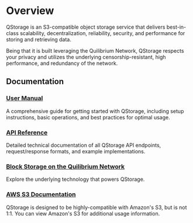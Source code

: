 # Overview

QStorage is an S3-compatible object storage service that delivers best-in-class scalability, decentralization, reliability, security, and performance for storing and retrieving data.

Being that it is built leveraging the Quilibrium Network, QStorage respects your privacy and utilizes the underlying censorship-resistant, high performance, and redundancy of the network.

## Documentation

### [User Manual](user-manual/getting-started)
A comprehensive guide for getting started with QStorage, including setup instructions, basic operations, and best practices for optimal usage.

### [API Reference](api-reference/getting-started) 
Detailed technical documentation of all QStorage API endpoints, request/response formats, and example implementations.

### [Block Storage on the Quilibrium Network](/docs/discover/block-storage)
Explore the underlying technology that powers QStorage.

### [AWS S3 Documentation](https://docs.aws.amazon.com/s3/)
QStorage is designed to be highly-compatible with Amazon's S3, but is not 1:1.  You can view Amazon's S3 for additional usage information.

